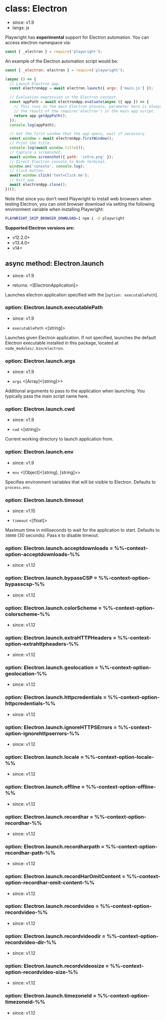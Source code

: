 # class: Electron
* since: v1.9
* langs: js

Playwright has **experimental** support for Electron automation. You can access electron namespace via:

```js
const { _electron } = require('playwright');
```

An example of the Electron automation script would be:

```js
const { _electron: electron } = require('playwright');

(async () => {
  // Launch Electron app.
  const electronApp = await electron.launch({ args: ['main.js'] });

  // Evaluation expression in the Electron context.
  const appPath = await electronApp.evaluate(async ({ app }) => {
    // This runs in the main Electron process, parameter here is always
    // the result of the require('electron') in the main app script.
    return app.getAppPath();
  });
  console.log(appPath);

  // Get the first window that the app opens, wait if necessary.
  const window = await electronApp.firstWindow();
  // Print the title.
  console.log(await window.title());
  // Capture a screenshot.
  await window.screenshot({ path: 'intro.png' });
  // Direct Electron console to Node terminal.
  window.on('console', console.log);
  // Click button.
  await window.click('text=Click me');
  // Exit app.
  await electronApp.close();
})();
```

Note that since you don't need Playwright to install web browsers when testing Electron, you can omit browser download via setting the following environment variable when installing Playwright:

```bash js
PLAYWRIGHT_SKIP_BROWSER_DOWNLOAD=1 npm i -D playwright
```

**Supported Electron versions are:**
* v12.2.0+
* v13.4.0+
* v14+

## async method: Electron.launch
* since: v1.9
- returns: <[ElectronApplication]>

Launches electron application specified with the [`option: executablePath`].

### option: Electron.launch.executablePath
* since: v1.9
- `executablePath` <[string]>

Launches given Electron application. If not specified, launches the default Electron
executable installed in this package, located at `node_modules/.bin/electron`.

### option: Electron.launch.args
* since: v1.9
- `args` <[Array]<[string]>>

Additional arguments to pass to the application when launching. You typically pass the main
script name here.

### option: Electron.launch.cwd
* since: v1.9
- `cwd` <[string]>

Current working directory to launch application from.

### option: Electron.launch.env
* since: v1.9
- `env` <[Object]<[string], [string]>>

Specifies environment variables that will be visible to Electron. Defaults to `process.env`.

### option: Electron.launch.timeout
* since: v1.15
- `timeout` <[float]>

Maximum time in milliseconds to wait for the application to start. Defaults to `30000` (30 seconds). Pass `0` to disable timeout.

### option: Electron.launch.acceptdownloads = %%-context-option-acceptdownloads-%%
* since: v1.12

### option: Electron.launch.bypassCSP = %%-context-option-bypasscsp-%%
* since: v1.12

### option: Electron.launch.colorScheme = %%-context-option-colorscheme-%%
* since: v1.12

### option: Electron.launch.extraHTTPHeaders = %%-context-option-extrahttpheaders-%%
* since: v1.12

### option: Electron.launch.geolocation = %%-context-option-geolocation-%%
* since: v1.12

### option: Electron.launch.httpcredentials = %%-context-option-httpcredentials-%%
* since: v1.12

### option: Electron.launch.ignoreHTTPSErrors = %%-context-option-ignorehttpserrors-%%
* since: v1.12

### option: Electron.launch.locale = %%-context-option-locale-%%
* since: v1.12

### option: Electron.launch.offline = %%-context-option-offline-%%
* since: v1.12

### option: Electron.launch.recordhar = %%-context-option-recordhar-%%
* since: v1.12

### option: Electron.launch.recordharpath = %%-context-option-recordhar-path-%%
* since: v1.12

### option: Electron.launch.recordHarOmitContent = %%-context-option-recordhar-omit-content-%%
* since: v1.12

### option: Electron.launch.recordvideo = %%-context-option-recordvideo-%%
* since: v1.12

### option: Electron.launch.recordvideodir = %%-context-option-recordvideo-dir-%%
* since: v1.12

### option: Electron.launch.recordvideosize = %%-context-option-recordvideo-size-%%
* since: v1.12

### option: Electron.launch.timezoneId = %%-context-option-timezoneid-%%
* since: v1.12
